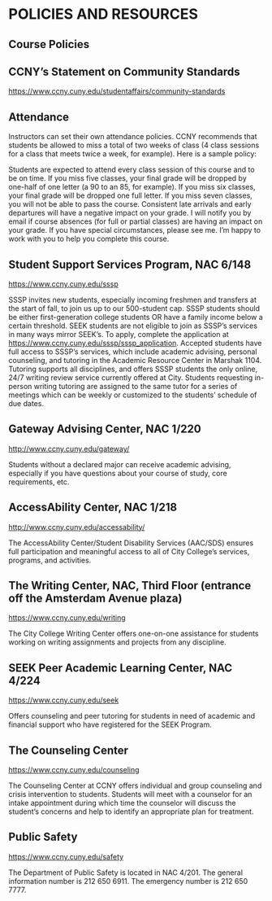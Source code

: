 # POLICIES AND RESOURCES

## Course Policies

## CCNY’s Statement on Community Standards

https://www.ccny.cuny.edu/studentaffairs/community-standards

## Attendance 

Instructors can set their own attendance policies. CCNY recommends that students be allowed to miss a total of two weeks of class (4 class sessions for a class that meets twice a week, for example). Here is a sample policy:

Students are expected to attend every class session of this course and to be on time. If you miss five classes, your final grade will be dropped by one-half of one letter (a 90 to an 85, for example). If you miss six classes, your final grade will be dropped one full letter. If you miss seven classes, you will not be able to pass the course. Consistent late arrivals and early departures will have a negative impact on your grade. I will notify you by email if course absences (for full or partial classes) are having an impact on your grade. If you have special circumstances, please see me. I’m happy to work with you to help you complete this course. 

## Student Support Services Program, NAC 6/148

https://www.ccny.cuny.edu/sssp

SSSP invites new students, especially incoming freshmen and transfers at the start of fall, to join us up to our 500-student cap.  SSSP students should be either first-generation college students OR have a family income below a certain threshold.  SEEK students are not eligible to join as SSSP’s services in many ways mirror SEEK’s.  To apply, complete the application at  https://www.ccny.cuny.edu/sssp/sssp_application. Accepted students have full access to SSSP’s services, which include academic advising, personal counseling, and tutoring in the Academic Resource Center in Marshak 1104.  Tutoring supports all disciplines, and offers SSSP students the only online, 24/7 writing review service currently offered at City. Students requesting in-person writing tutoring are assigned to the same tutor for a series of meetings which can be weekly or customized to the students’ schedule of due dates.

## Gateway Advising Center, NAC 1/220

http://www.ccny.cuny.edu/gateway/

Students without a declared major can receive academic advising, especially if you have questions about your course of study, core requirements, etc.

## AccessAbility Center, NAC 1/218

http://www.ccny.cuny.edu/accessability/

The AccessAbility Center/Student Disability Services (AAC/SDS) ensures full participation and meaningful access to all of City College’s services, programs, and activities.

## The Writing Center, NAC, Third Floor (entrance off the Amsterdam Avenue plaza)

https://www.ccny.cuny.edu/writing

The City College Writing Center offers one-on-one assistance for students working on writing assignments and projects from any discipline.

## SEEK Peer Academic Learning Center, NAC 4/224

https://www.ccny.cuny.edu/seek

Offers counseling and peer tutoring for students in need of academic and financial support who have registered for the SEEK Program.

## The Counseling Center

https://www.ccny.cuny.edu/counseling

The Counseling Center at CCNY offers individual and group counseling and crisis intervention to students. Students will meet with a counselor for an intake appointment during which time the counselor will discuss the student’s concerns and help to identify an appropriate plan for treatment.

## Public Safety

https://www.ccny.cuny.edu/safety

The Department of Public Safety is located in NAC 4/201. The general information number is 212 650 6911. The emergency number is 212 650 7777.

